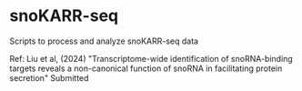 # snoKARR-seq
Scripts to process and analyze snoKARR-seq data

Ref: Liu et al, (2024) "Transcriptome-wide identification of snoRNA-binding targets reveals a non-canonical function of snoRNA in facilitating protein secretion" Submitted
